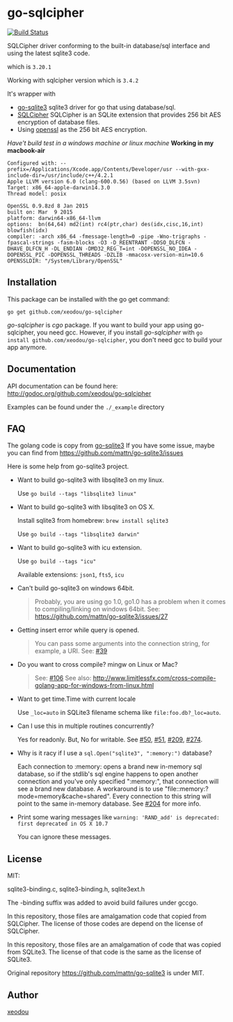 go-sqlcipher
==========
[![Build Status](https://travis-ci.org/xeodou/go-sqlcipher.svg?branch=master)](https://travis-ci.org/xeodou/go-sqlcipher)

SQLCipher driver conforming to the built-in database/sql interface and using the latest sqlite3 code.


which is
`3.20.1`

Working with sqlcipher version which is
`3.4.2`

It's wrapper with
 * [go-sqlite3](https://github.com/mattn/go-sqlite3) sqlite3 driver for go that using database/sql.
 * [SQLCipher](https://github.com/sqlcipher/sqlcipher) SQLCipher is an SQLite extension that provides 256 bit AES encryption of database files.
 * Using [openssl](https://github.com/openssl/openssl) as the 256 bit AES encryption.

*Have't build test in a windows machine or linux machine*
**Working in my macbook-air**
```
Configured with: --prefix=/Applications/Xcode.app/Contents/Developer/usr --with-gxx-include-dir=/usr/include/c++/4.2.1
Apple LLVM version 6.0 (clang-600.0.56) (based on LLVM 3.5svn)
Target: x86_64-apple-darwin14.3.0
Thread model: posix

OpenSSL 0.9.8zd 8 Jan 2015
built on: Mar  9 2015
platform: darwin64-x86_64-llvm
options:  bn(64,64) md2(int) rc4(ptr,char) des(idx,cisc,16,int) blowfish(idx)
compiler: -arch x86_64 -fmessage-length=0 -pipe -Wno-trigraphs -fpascal-strings -fasm-blocks -O3 -D_REENTRANT -DDSO_DLFCN -DHAVE_DLFCN_H -DL_ENDIAN -DMD32_REG_T=int -DOPENSSL_NO_IDEA -DOPENSSL_PIC -DOPENSSL_THREADS -DZLIB -mmacosx-version-min=10.6
OPENSSLDIR: "/System/Library/OpenSSL"

```

Installation
------------

This package can be installed with the go get command:

    go get github.com/xeodou/go-sqlcipher

_go-sqlcipher_ is *cgo* package.
If you want to build your app using go-sqlcipher, you need gcc.
However, if you install _go-sqlcipher_ with `go install github.com/xeodou/go-sqlcipher`, you don't need gcc to build your app anymore.

Documentation
-------------

API documentation can be found here: http://godoc.org/github.com/xeodou/go-sqlcipher

Examples can be found under the `./_example` directory

FAQ
---

The golang code is copy from [go-sqlite3](https://github.com/mattn/go-sqlite3)
If you have some issue, maybe you can find from https://github.com/mattn/go-sqlite3/issues

Here is some help from go-sqlite3 project.

* Want to build go-sqlite3 with libsqlite3 on my linux.

    Use `go build --tags "libsqlite3 linux"`

* Want to build go-sqlite3 with libsqlite3 on OS X.

    Install sqlite3 from homebrew: `brew install sqlite3`

    Use `go build --tags "libsqlite3 darwin"`

* Want to build go-sqlite3 with icu extension.

   Use `go build --tags "icu"`

   Available extensions: `json1`, `fts5`, `icu`

* Can't build go-sqlite3 on windows 64bit.

    > Probably, you are using go 1.0, go1.0 has a problem when it comes to compiling/linking on windows 64bit.
    > See: https://github.com/mattn/go-sqlite3/issues/27

* Getting insert error while query is opened.

    > You can pass some arguments into the connection string, for example, a URI.
    > See: [#39](https://github.com/mattn/go-sqlite3/issues/39)

* Do you want to cross compile? mingw on Linux or Mac?

    > See: [#106](https://github.com/mattn/go-sqlite3/issues/106)
    > See also: http://www.limitlessfx.com/cross-compile-golang-app-for-windows-from-linux.html

* Want to get time.Time with current locale

    Use `_loc=auto` in SQLite3 filename schema like `file:foo.db?_loc=auto`.

* Can I use this in multiple routines concurrently?

    Yes for readonly. But, No for writable. See [#50](https://github.com/mattn/go-sqlite3/issues/50), [#51](https://github.com/mattn/go-sqlite3/issues/51), [#209](https://github.com/mattn/go-sqlite3/issues/209), [#274](https://github.com/mattn/go-sqlite3/issues/274).

* Why is it racy if I use a `sql.Open("sqlite3", ":memory:")` database?

    Each connection to :memory: opens a brand new in-memory sql database, so if
    the stdlib's sql engine happens to open another connection and you've only
    specified ":memory:", that connection will see a brand new database. A
    workaround is to use "file::memory:?mode=memory&cache=shared". Every
    connection to this string will point to the same in-memory database. See
    [#204](https://github.com/mattn/go-sqlite3/issues/204) for more info.

* Print some waring messages like `warning: 'RAND_add' is deprecated: first deprecated in OS X 10.7`

    You can ignore these messages.

License
-------

MIT:

sqlite3-binding.c, sqlite3-binding.h, sqlite3ext.h

The -binding suffix was added to avoid build failures under gccgo.

In this repository, those files are amalgamation code that copied from SQLCipher. The license of those codes are depend on the license of SQLCipher.

In this repository, those files are an amalgamation of code that was copied from SQLite3. The license of that code is the same as the license of SQLite3.

Original repository https://github.com/mattn/go-sqlite3 is under MIT.


Author
------

[xeodou](https://xeodou.me)
